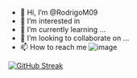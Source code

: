- 👋 Hi, I’m @RodrigoM09
- 👀 I’m interested in 
- 🌱 I’m currently learning ...
- 💞️ I’m looking to collaborate on ...
- 📫 How to reach me ![image]({"{https://img.shields.io/badge/Gmail-D14836?style=for-the-badge&logo=gmail&logoColor=white})

<!---
RodrigoM09/RodrigoM09 is a ✨ special ✨ repository because its `README.md` (this file) appears on your GitHub profile.
You can click the Preview link to take a look at your changes.
--->

[![GitHub Streak](https://streak-stats.demolab.com/?user=RodrigoM09&theme=dark)](https://git.io/streak-stats)
